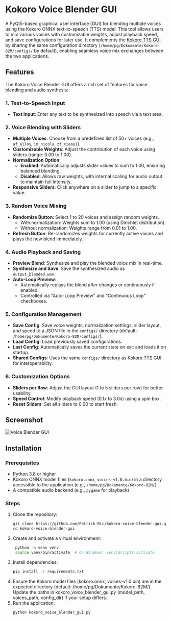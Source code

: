 # Kokoro Voice Blender GUI

A PyQt5-based graphical user interface (GUI) for blending multiple voices using the Kokoro ONNX text-to-speech (TTS) model. This tool allows users to mix various voices with customizable weights, adjust playback speed, and save configurations for later use. It complements the [Kokoro TTS GUI](https://github.com/Patrick-Ric/kokoro-tts-gui) by sharing the same configuration directory (`/home/pg/Dokumente/Kokoro-82M/configs/` by default), enabling seamless voice mix exchanges between the two applications.

## Features

The Kokoro Voice Blender GUI offers a rich set of features for voice blending and audio synthesis:

### 1. Text-to-Speech Input
- **Text Input**: Enter any text to be synthesized into speech via a text area.

### 2. Voice Blending with Sliders
- **Multiple Voices**: Choose from a predefined list of 50+ voices (e.g., `af_alloy`, `im_nicola`, `zf_xiaoyi`).
- **Customizable Weights**: Adjust the contribution of each voice using sliders (range: 0.00 to 1.00).
- **Normalization Option**:
  - **Enabled**: Automatically adjusts slider values to sum to 1.00, ensuring balanced blending.
  - **Disabled**: Allows raw weights, with internal scaling for audio output to maintain full intensity.
- **Responsive Sliders**: Click anywhere on a slider to jump to a specific value.

### 3. Random Voice Mixing
- **Randomize Button**: Select 1 to 20 voices and assign random weights.
  - With normalization: Weights sum to 1.00 (using Dirichlet distribution).
  - Without normalization: Weights range from 0.01 to 1.00.
- **Refresh Button**: Re-randomizes weights for currently active voices and plays the new blend immediately.

### 4. Audio Playback and Saving
- **Preview Blend**: Synthesize and play the blended voice mix in real-time.
- **Synthesize and Save**: Save the synthesized audio as `output_blended.wav`.
- **Auto-Loop Preview**:
  - Automatically replays the blend after changes or continuously if enabled.
  - Controlled via "Auto-Loop Preview" and "Continuous Loop" checkboxes.

### 5. Configuration Management
- **Save Config**: Save voice weights, normalization settings, slider layout, and speed to a JSON file in the `configs/` directory (default: `/home/pg/Dokumente/Kokoro-82M/configs/`).
- **Load Config**: Load previously saved configurations.
- **Last Config**: Automatically saves the current state on exit and loads it on startup.
- **Shared Configs**: Uses the same `configs/` directory as [Kokoro TTS GUI](https://github.com/Patrick-Ric/kokoro-tts-gui) for interoperability.

### 6. Customization Options
- **Sliders per Row**: Adjust the GUI layout (1 to 5 sliders per row) for better usability.
- **Speed Control**: Modify playback speed (0.1x to 3.0x) using a spin box.
- **Reset Sliders**: Set all sliders to 0.00 to start fresh.

## Screenshot
![Voice Blender GUI](https://github.com/user-attachments/assets/7bcb3f72-a976-49b3-ad6c-22c686007a8e)

## Installation

### Prerequisites
- Python 3.8 or higher
- Kokoro ONNX model files (`kokoro.onnx`, `voices-v1.0.bin`) in a directory accessible to the application (e.g., `/home/pg/Dokumente/Kokoro-82M/`)
- A compatible audio backend (e.g., `pygame` for playback)

### Steps
1. Clone the repository:
   ```bash
   git clone https://github.com/Patrick-Ric/kokoro-voice-blender-gui.git
   cd kokoro-voice-blender-gui
2. Create and activate a virtual environment:
   ```bash
    python -m venv venv
    source venv/bin/activate  # On Windows: venv\Scripts\activate
3. Install dependencies:
    ```bash
    pip install -r requirements.txt
4. Ensure the Kokoro model files (kokoro.onnx, voices-v1.0.bin) are in the expected directory (default: /home/pg/Dokumente/Kokoro-82M/).
    Update the paths in kokoro_voice_blender_gui.py (model_path, voices_path, config_dir) if your setup differs.
5. Run the application:
    ```bash
    python kokoro_voice_blender_gui.py
   
   

